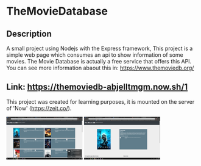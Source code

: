 # TheMovieDatabase


## Description
A small project using Nodejs with the Express framework, This project is a simple web page which consumes an api to show information of some movies.
The Movie Database is actually a free service that offers this API. You can see more information abaout this in: https://www.themoviedb.org/ 

## Link: https://themoviedb-abjelltmgm.now.sh/1
This project was created for learning purposes, it is mounted on the server of 'Now' (https://zeit.co/).

<img src="/p1.png" width="200">

<img src="/p2.png" width="200">
